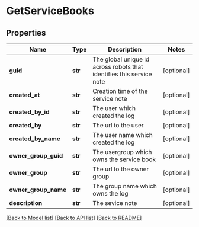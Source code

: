 # GetServiceBooks

## Properties
Name | Type | Description | Notes
------------ | ------------- | ------------- | -------------
**guid** | **str** | The global unique id across robots that identifies this service note | [optional] 
**created_at** | **str** | Creation time of the service note | [optional] 
**created_by_id** | **str** | The user which created the log | [optional] 
**created_by** | **str** | The url to the user | [optional] 
**created_by_name** | **str** | The user name which created the log | [optional] 
**owner_group_guid** | **str** | The usergroup which owns the service book  | [optional] 
**owner_group** | **str** | The url to the owner group | [optional] 
**owner_group_name** | **str** | The group name which owns the log | [optional] 
**description** | **str** | The sevice note | [optional] 

[[Back to Model list]](../README.md#documentation-for-models) [[Back to API list]](../README.md#documentation-for-api-endpoints) [[Back to README]](../README.md)


